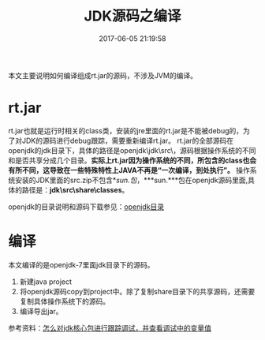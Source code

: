 ﻿---
title: JDK源码之编译 
date: 2017-06-05 21:19:58
tags: [JDK,java]
categories: java
---
本文主要说明如何编译组成rt.jar的源码，不涉及JVM的编译。
# rt.jar
rt.jar也就是运行时相关的class类，安装的jre里面的rt.jar是不能被debug的，为了对JDK的源码进行debug跟踪，需要重新编译rt.jar。
rt.jar的全部源码在openjdk的jdk目录下，具体的路径是openjdk\jdk\src\，源码根据操作系统的不同和是否共享分成几个目录。**实际上rt.jar因为操作系统的不同，所包含的class也会有所不同，这导致在一些特殊特性上JAVA不再是“一次编译，到处执行”。**
操作系统安装的JDK里面的src.zip不包含**sun.*包**，***sun.\***包在openjdk源码里面,具体的路径是：**jdk\src\share\classes**。

openjdk的目录说明和源码下载参见：[openjdk目录][1]

# 编译
本文编译的是openjdk-7里面jdk目录下的源码。

1. 新建java project
2. 将openjdk源码copy到project中。除了复制share目录下的共享源码，还需要复制具体操作系统下的源码。
3. 编译导出jar。





参考资料：[怎么对jdk核心包进行跟踪调试，并查看调试中的变量值][2]


  [1]: https://yddmax.github.io/2017/06/05/openjdk%E6%BA%90%E7%A0%81%E7%9B%AE%E5%BD%95/
  [2]: http://bijian1013.iteye.com/blog/2302520